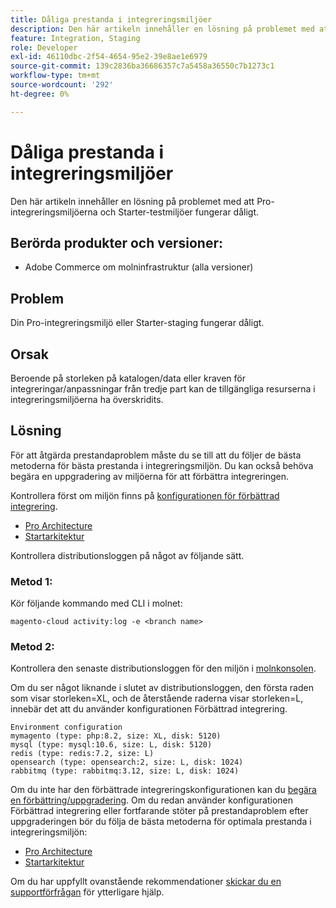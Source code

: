 ```yaml
---
title: Dåliga prestanda i integreringsmiljöer
description: Den här artikeln innehåller en lösning på problemet med att Pro-integreringsmiljöerna och Starter-testmiljöer fungerar dåligt.
feature: Integration, Staging
role: Developer
exl-id: 46110dbc-2f54-4654-95e2-39e8ae1e6979
source-git-commit: 139c2836ba36686357c7a5458a36550c7b1273c1
workflow-type: tm+mt
source-wordcount: '292'
ht-degree: 0%

---
```


# Dåliga prestanda i integreringsmiljöer

Den här artikeln innehåller en lösning på problemet med att Pro-integreringsmiljöerna och Starter-testmiljöer fungerar dåligt.

## Berörda produkter och versioner:

* Adobe Commerce om molninfrastruktur (alla versioner)

## Problem

Din Pro-integreringsmiljö eller Starter-staging fungerar dåligt.

## Orsak

Beroende på storleken på katalogen/data eller kraven för integreringar/anpassningar från tredje part kan de tillgängliga resurserna i integreringsmiljöerna ha överskridits.

## Lösning

För att åtgärda prestandaproblem måste du se till att du följer de bästa metoderna för bästa prestanda i integreringsmiljön. Du kan också behöva begära en uppgradering av miljöerna för att förbättra integreringen.

Kontrollera först om miljön finns på [konfigurationen för förbättrad integrering](https://experienceleague.adobe.com/en/docs/experience-cloud-kcs/kbarticles/ka-27242).

* [Pro Architecture](https://experienceleague.adobe.com/en/docs/commerce-cloud-service/user-guide/architecture/pro-architecture#integration-environment)
* [Startarkitektur](https://experienceleague.adobe.com/en/docs/commerce-cloud-service/user-guide/architecture/starter-architecture#staging-environment)

Kontrollera distributionsloggen på något av följande sätt.

### Metod 1:

Kör följande kommando med CLI i molnet:

`magento-cloud activity:log -e <branch name>`

### Metod 2:

Kontrollera den senaste distributionsloggen för den miljön i [molnkonsolen](https://console.adobecommerce.com).

Om du ser något liknande i slutet av distributionsloggen, den första raden som visar storleken=XL, och de återstående raderna visar storleken=L, innebär det att du använder konfigurationen Förbättrad integrering.

```
Environment configuration
mymagento (type: php:8.2, size: XL, disk: 5120)
mysql (type: mysql:10.6, size: L, disk: 5120)
redis (type: redis:7.2, size: L)
opensearch (type: opensearch:2, size: L, disk: 1024)
rabbitmq (type: rabbitmq:3.12, size: L, disk: 1024)
```

Om du inte har den förbättrade integreringskonfigurationen kan du [begära en förbättring/uppgradering](https://experienceleague.adobe.com/en/docs/experience-cloud-kcs/kbarticles/ka-27242).
Om du redan använder konfigurationen Förbättrad integrering eller fortfarande stöter på prestandaproblem efter uppgraderingen bör du följa de bästa metoderna för optimala prestanda i integreringsmiljön:

* [Pro Architecture](https://experienceleague.adobe.com/en/docs/commerce-cloud-service/user-guide/architecture/pro-architecture#integration-environment)
* [Startarkitektur](https://experienceleague.adobe.com/en/docs/commerce-cloud-service/user-guide/architecture/starter-architecture#staging-environment)

Om du har uppfyllt ovanstående rekommendationer [skickar du en supportförfrågan](https://experienceleague.adobe.com/en/docs/commerce-knowledge-base/kb/help-center-guide/magento-help-center-user-guide#submit-ticket) för ytterligare hjälp.
